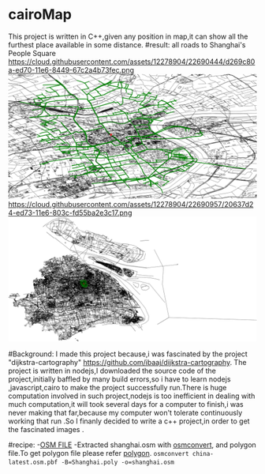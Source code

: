 # cairoMap
This project is written in C++,given any position in map,it can show all the furthest place available in some distance.
#result:
all roads  to Shanghai's People Square
https://cloud.githubusercontent.com/assets/12278904/22690444/d269c80a-ed70-11e6-8449-67c2a4b73fec.png
![Alt text](/results/shanghai5000.png?raw=true "Shanghai")
https://cloud.githubusercontent.com/assets/12278904/22690957/20637d24-ed73-11e6-803c-fd55ba2e3c17.png
![Alt text](/results/shanghai.png?raw=true "Shanghai")

#Background:
I made this project because,i was fascinated by the project "dijkstra-cartography" https://github.com/ibaaj/dijkstra-cartography.
The project is written in nodejs,I downloaded the source code of the project,initially baffled by many build errors,so i have to learn nodejs ,javascript,cairo to make the project successfully run.There is huge computation involved in such project,nodejs is too inefficient in dealing with much computation,it will took several days for a computer to finish,i was never making that far,because my computer won't tolerate continuously working that run .So I finanly decided to write a c++ project,in order to get the fascinated images .

#recipe:
-[OSM FILE](http://download.geofabrik.de/asia/china.html) 
-Extracted shanghai.osm with [osmconvert](http://wiki.openstreetmap.org/wiki/Osmconvert), and polygon file.To get polygon file please refer [polygon](https://github.com/JamesChevalier/cities).
`osmconvert china-latest.osm.pbf -B=Shanghai.poly -o=shanghai.osm`
